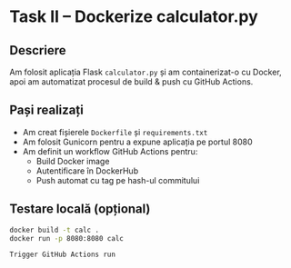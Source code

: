 # Task II – Dockerize calculator.py

## Descriere
Am folosit aplicația Flask `calculator.py` și am containerizat-o cu Docker, apoi am automatizat procesul de build & push cu GitHub Actions.

## Pași realizați
- Am creat fișierele `Dockerfile` și `requirements.txt`
- Am folosit Gunicorn pentru a expune aplicația pe portul 8080
- Am definit un workflow GitHub Actions pentru:
  - Build Docker image
  - Autentificare în DockerHub
  - Push automat cu tag pe hash-ul commitului

## Testare locală (opțional)
```bash
docker build -t calc .
docker run -p 8080:8080 calc

Trigger GitHub Actions run

